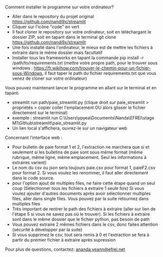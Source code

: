 Comment installer le programme sur votre ordinateur?

- Aller dans le repository du projet original https://github.com/nandi9x/streamlit 
- Cliquer sur l'icône "code" en vert 
- Il faut cloner le repository sur votre ordinateur, soit en téléchargant le dossier ZIP, soit en tapant dans le terminal git clone https://github.com/nandi9x/streamlit 
- Une fois installé dans l'ordinateur, le mieux est de mettre les fichiers à extraire dans le même dossier mais facultatif
- Installer tous les frameworks en tapant la commande pip install -r /path/to/requirements.txt (mettre votre propre path, pour le trouver sous windows : https://fr.wikihow.com/trouver-le-chemin-pour-un-fichier-sous-Windows, il faut taper le path du fichier requirements.txt que vous venez de cloner sur votre ordinateur)

Vous pouvez maintenant lancer le programme en allant sur le terminal et en tapant:
- streamlit run path/paie_streamlit.py (clique droit sur paie_streamlit > propriétés > copier coller l'emplacement OU alors glisser le fichier directement sur le terminal)
- exemple : streamlit run C:\Users\ypyea\Documents\Nanda\EFREI\stage M1\Github\streamlit\paie_streamlit.py 
- Un lien local s'affichera, ouvrez-le sur un navigateur web 

Concernant l'interface web :
- Pour bulletin de paie format 1 et 2, l'extraction ne marchera que si et seulement si les bulletins de paie sont sous même format (même rubrique, même ligne, même emplacement. Seul les informations à extraires varient)
- Le nom du csv ou json sera toujours paie.csv pour format 1, paieF2.csv pour format 2. Si vous voulez les renommer, il faut aller directement dans le code source.
- pour l'option ajout de multiples files, ne faire cette étape quand un seul coup (Sélectionner tous les fichiers à extraire 1 seule fois) Si vous voulez ajouter d'autres documents après avoir sélectionner multiples files, aller dans single files. Vous pouvez par la suite retournez dans multiples files
- Très important de rentrer le path des fichiers à extraire (aller sur lien de l'étape 5 si vous ne savez pas où le trouver). Si les fichiers à extraire sont dans le même dossier que le fichier python, pas besoin de path
- Vous pouvez extraire 2 mêmes fichiers dans le csv, donc faites attention (sécurité à développer par la suite) 
- Si vous supprimez le csv, tout sera remis à 0 et l'extraction se fera à partir du premier fichier à extraire après supression 

Pour plus de questions, contactez:
ananda.yeann@efrei.net 
